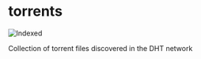 torrents 
========
![Indexed](https://img.shields.io/badge/indexed-23021-blue)

Collection of torrent files discovered in the DHT network
